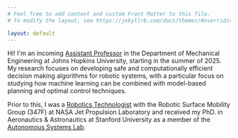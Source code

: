 ```yaml
---
# Feel free to add content and custom Front Matter to this file.
# To modify the layout, see https://jekyllrb.com/docs/themes/#overriding-theme-defaults

layout: default
---
```


Hi! I'm an incoming [Assistant Professor](https://engineering.jhu.edu/faculty/abhishek-cauligi/) in the Department of Mechanical Engineering at Johns Hopkins University, starting in the summer of 2025.
My research focuses on developing safe and computationally efficient decision making algorithms for robotic systems, with a particular focus on studying how machine learning can be combined with model-based planning and optimal control techniques.

Prior to this, I was a [Robotics Technologist](https://robotics.jpl.nasa.gov/who-we-are/people/abhishek-cauligi/) with the Robotic Surface Mobility Group (347F) at NASA Jet Propulsion Laboratory and received my PhD. in Aeronautics & Astronautics at Stanford University as a member of the [Autonomous Systems Lab](https://stanfordasl.github.io/).